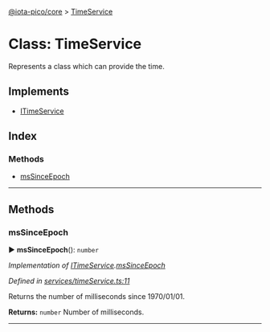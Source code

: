 [@iota-pico/core](../README.md) > [TimeService](../classes/timeservice.md)



# Class: TimeService


Represents a class which can provide the time.

## Implements

* [ITimeService](../interfaces/itimeservice.md)

## Index

### Methods

* [msSinceEpoch](timeservice.md#mssinceepoch)



---
## Methods
<a id="mssinceepoch"></a>

###  msSinceEpoch

► **msSinceEpoch**(): `number`



*Implementation of [ITimeService](../interfaces/itimeservice.md).[msSinceEpoch](../interfaces/itimeservice.md#mssinceepoch)*

*Defined in [services/timeService.ts:11](https://github.com/iotaeco/iota-pico-core/blob/060c306/src/services/timeService.ts#L11)*



Returns the number of milliseconds since 1970/01/01.




**Returns:** `number`
Number of milliseconds.






___


